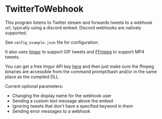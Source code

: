 # TwitterToWebhook

This program listens to Twitter stream and forwards tweets to a webhook url, typically using a discord embed. Discord webhooks are natively supported.

See `config_example.json` file for configuration.

It also uses [Imgur](http://www.imgur.com) to support GIF tweets and [FFmpeg](https://ffmpeg.org/) to support MP4 tweets.

You can get a free Imgur API key [here](https://api.imgur.com/oauth2/addclient) and then just make sure the ffmpeg binaries are accessible from the command prompt/bash and/or in the same place as the compiled DLL.

Current optional parameters:
* Changing the display name for the webhook user
* Sending a custom text message above the embed
* Ignoring tweets that don't have a specified keyword in them
* Sending error messages to a webhook

